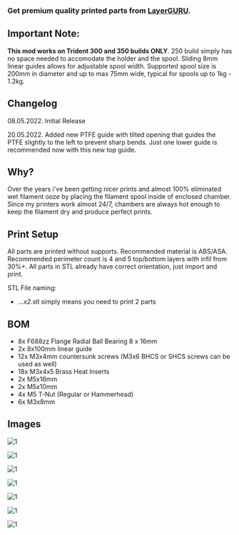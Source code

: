 ### Get premium quality printed parts from [LayerGURU](https://layerguru.com/product-category/voron-design/).

## Important Note:

**This mod works on Trident 300 and 350 builds ONLY**. 250 build simply has no space needed to accomodate the holder and the spool.
Sliding 8mm linear guides allows for adjustable spool width. Supported spool size is 200mm in diameter and up to max 75mm wide, typical for spools up to 1kg - 1.2kg.

## Changelog
08.05.2022.
Initial Release

20.05.2022.
Added new PTFE guide with tilted opening that guides the PTFE slightly to the left to prevent sharp bends. Just one lower guide is recommended now with this new top guide.

## Why?

Over the years i've been getting nicer prints and almost 100% eliminated wet filament ooze by placing the filament spool inside of enclosed chamber. Since my printers work almost 24/7, chambers are always hot enough to keep the filament dry and produce perfect prints.

## Print Setup

All parts are printed without supports. Recommended material is ABS/ASA. Recommended perimeter count is 4 and 5 top/bottom layers with infil from 30%+. All parts in STL already have correct orientation, just import and print.

STL File naming:
- ..._x2_.stl simply means you need to print 2 parts

## BOM

- 8x F688zz Flange Radial Ball Bearing 8 x 16mm
- 2x 8x100mm linear guide
- 12x M3x4mm countersunk screws (M3x6 BHCS or SHCS screws can be used as well)
- 18x M3x4x5 Brass Heat Inserts
- 2x M5x16mm
- 2x M5x10mm
- 4x M5 T-Nut (Regular or Hammerhead)
- 6x M3x8mm

## Images

![1](/Trident_Internal_Spool_Holder/Images/TISP.jpg)

![1](/Trident_Internal_Spool_Holder/Images/1.jpg)

![1](/Trident_Internal_Spool_Holder/Images/2.jpg)

![1](/Trident_Internal_Spool_Holder/Images/3.jpg)

![1](/Trident_Internal_Spool_Holder/Images/4.jpg)

![1](/Trident_Internal_Spool_Holder/Images/5.jpg)

![1](/Trident_Internal_Spool_Holder/Images/6.jpg)


